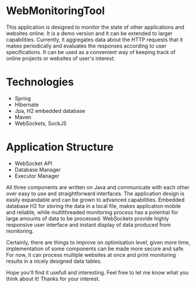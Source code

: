 # WebMonitoringTool


This application is designed to monitor the state of other applications and websites online. It is a demo version and it can be extended to larger capabilities.
Currently, it aggregates data about the HTTP requests that it makes periodically and evaluates the responses according to user specifications. 
It can be used as a convenient way of keeping track of online projects or websites of user's interest. 


# Technologies

- Spring
- Hibernate
- Jpa, H2 embedded database
- Maven
- WebSockets, SockJS


# Application Structure

- WebSocket API
- Database Manager
- Executor Manager

All three components are written on Java and communicate with each other over easy to use and straightforward interfaces. The application design is easily expandable and can be grown to advanced capabilities. Embedded database H2 for storing the data in a local file, makes application mobile and reliable, while multithreaded monitoring process has a potential for large amounts of data to be processed. WebSockets provide highly responsive user interface and instant display of data produced from monitoring.

Certainly, there are things to improve on optimisation level, given more time, implementation of some components can be made more secure and safe. For now, it can process multiple websites at once and print monitoring results in a nicely designed data tables.

Hope you'll find it usefull and interesting. Feel free to let me know what you think about it!
Thanks for your interest.
